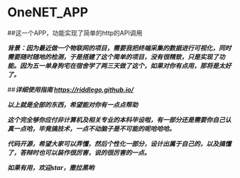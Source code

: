 # OneNET_APP

##这一个APP，功能实现了简单的http的API调用

***背景：因为最近做一个物联网的项目，需要我把终端采集的数据进行可视化，同时需要随时随地的检测，于是搭建了这个简单的项目，没有很精致，只是实现了功能。因为五一单身狗宅在宿舍学了两三天做了这个，如果对你有点用，那将是太好了。***

##***详细使用指南 https://riddlego.github.io/***

 ***以上就是全部的东西，希望能对你有一点点帮助***

 ***这个完全够你应付非计算机及相关专业的本科毕设啦，有一部分还是需要你自己认真一点哈，毕竟搞技术，一点不动脑子是不可能的呢哈哈哈。***

 ***代码开源，希望大家可以弄懂，然后个性化一部分，设计出属于自己的，以及搞懂了，答辩时也可以装作很厉害，说的很厉害的一点。***

 ***如果有用，欢迎star，撒拉黑哟***